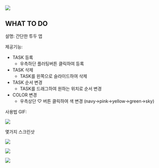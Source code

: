 # ![](README_IMG\main_img.png)

## WHAT  TO  DO

설명: 간단한 투두 앱

제공기능:

* TASK 등록
  * 우측하단 플러팅버튼 클릭하여 등록
* TASK 삭제
  * TASK를 왼쪽으로 슬라이드하여 삭제
* TASK 순서 변경
  * TASK를 드래그하여 원하는 위치로 순서 변경
* COLOR 변경
  * 우측상단 ♡ 버튼 클릭하여 색 변경 (navy→pink→yellow→green→sky)



사용법 GIF:

![](README_IMG\HOW_TO_DO.gif)



몇가지 스크린샷

![](README_IMG\Screenshot1.png)

![](README_IMG\Screenshot2.png)

![](README_IMG\Screenshot3.png)

